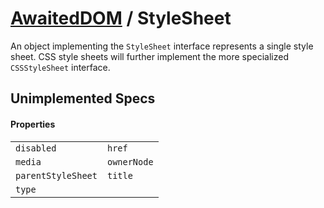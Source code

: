 # [AwaitedDOM](/docs/hero/basic-client/awaited-dom) <span>/</span> StyleSheet

<div class='overview'>An object implementing the <code>StyleSheet</code> interface represents a single style sheet. CSS style sheets will further implement the more specialized <code>CSSStyleSheet</code> interface.</div>

## Unimplemented Specs

#### Properties

|     |     |
| --- | --- |
| `disabled` | `href` |
| `media` | `ownerNode` |
| `parentStyleSheet` | `title` |
| `type` |  |
